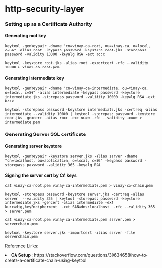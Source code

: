 # http-security-layer

### Setting up as a Certificate Authority

#### Generating root key

```shell
keytool -genkeypair -dname "cn=vinay-ca-root, ou=vinay-ca, o=local, c=SG" -alias root -keypass password -keystore root.jks -storepass password -validity 10000 -keyalg RSA -ext bc:c

keytool -keystore root.jks -alias root -exportcert -rfc --validity 10000 > vinay-ca-root.pem
```

#### Generating intermediate key

```shell
keytool -genkeypair -dname "cn=vinay-ca-intermediate, ou=vinay-ca, o=local, c=SG" -alias intermediate -keypass password -keystore intermediate.jks -storepass password -validity 10000 -keyalg RSA -ext bc:c

keytool -storepass password -keystore intermediate.jks -certreq -alias intermediate --validity 10000 | keytool -storepass password -keystore root.jks -gencert -alias root -ext BC=0 -rfc --validity 10000 >  intermediate.pem
```

### Generating Server SSL certificate

#### Generating server keystore
```shell
keytool -genkeypair -keystore server.jks -alias server -dname "cn=localhost, ou=application, o=local, c=SG" -keypass password -storepass password -validity 365 -keyalg RSA
```

#### Signing the server cert by CA keys
```shell
cat vinay-ca-root.pem vinay-ca-intermediate.pem > vinay-ca-chain.pem

keytool -storepass password -keystore server.jks -certreq -alias server  --validity 365 | keytool -storepass password -keystore intermediate.jks -gencert -alias intermediate -ext ku:c=dig,keyEncipherment  -ext SAN=dns:localhost  -rfc --validity 365 > server.pem

cat vinay-ca-root.pem vinay-ca-intermediate.pem server.pem > serverchain.pem

keytool -keystore server.jks -importcert -alias server -file serverchain.pem
```

Reference Links:

<li><b>CA Setup</b> : https://stackoverflow.com/questions/30634658/how-to-create-a-certificate-chain-using-keytool</li>
